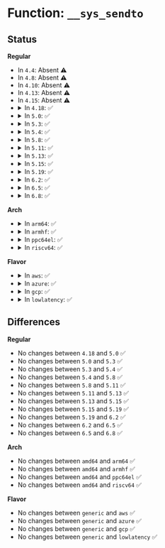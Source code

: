 # Function: <code>__sys_sendto</code>

## Status
<b>Regular</b>
<ul>
<li>
In <code>4.4</code>: Absent ⚠️
</li>
<li>
In <code>4.8</code>: Absent ⚠️
</li>
<li>
In <code>4.10</code>: Absent ⚠️
</li>
<li>
In <code>4.13</code>: Absent ⚠️
</li>
<li>
In <code>4.15</code>: Absent ⚠️
</li>
<li>
<details>
<summary>In <code>4.18</code>: ✅</summary>

```c
int __sys_sendto(int fd, void *buff, size_t len, unsigned int flags, struct sockaddr *addr, int addr_len);
```

**Collision:** Unique Global

**Inline:** No

**Transformation:** False

**Instances:**

```
In net/socket.c (ffffffff818730b0)
Location: net/socket.c:1769
Inline: False
Direct callers:
  - net/socket.c:__ia32_sys_socketcall
  - net/socket.c:__ia32_sys_socketcall
  - net/socket.c:__x64_sys_socketcall
  - net/socket.c:__x64_sys_socketcall
  - net/socket.c:__ia32_sys_send
  - net/socket.c:__x64_sys_send
  - net/socket.c:__ia32_sys_sendto
  - net/socket.c:__x64_sys_sendto
  - net/compat.c:__x32_compat_sys_socketcall
  - net/compat.c:__x32_compat_sys_socketcall
  - net/compat.c:__ia32_compat_sys_socketcall
  - net/compat.c:__ia32_compat_sys_socketcall
```
**Symbols:**

```
ffffffff818730b0-ffffffff81873242: __sys_sendto (STB_GLOBAL)
```
</details>
</li>
<li>
<details>
<summary>In <code>5.0</code>: ✅</summary>

```c
int __sys_sendto(int fd, void *buff, size_t len, unsigned int flags, struct sockaddr *addr, int addr_len);
```

**Collision:** Unique Global

**Inline:** No

**Transformation:** False

**Instances:**

```
In net/socket.c (ffffffff81893a00)
Location: net/socket.c:1756
Inline: False
Direct callers:
  - net/socket.c:__ia32_sys_socketcall
  - net/socket.c:__ia32_sys_socketcall
  - net/socket.c:__x64_sys_socketcall
  - net/socket.c:__x64_sys_socketcall
  - net/socket.c:__ia32_sys_send
  - net/socket.c:__x64_sys_send
  - net/socket.c:__ia32_sys_sendto
  - net/socket.c:__x64_sys_sendto
  - net/compat.c:__x32_compat_sys_socketcall
  - net/compat.c:__x32_compat_sys_socketcall
  - net/compat.c:__ia32_compat_sys_socketcall
  - net/compat.c:__ia32_compat_sys_socketcall
```
**Symbols:**

```
ffffffff81893a00-ffffffff81893b92: __sys_sendto (STB_GLOBAL)
```
</details>
</li>
<li>
<details>
<summary>In <code>5.3</code>: ✅</summary>

```c
int __sys_sendto(int fd, void *buff, size_t len, unsigned int flags, struct sockaddr *addr, int addr_len);
```

**Collision:** Unique Global

**Inline:** No

**Transformation:** False

**Instances:**

```
In net/socket.c (ffffffff818ddd20)
Location: net/socket.c:1921
Inline: False
Direct callers:
  - net/socket.c:__ia32_sys_socketcall
  - net/socket.c:__ia32_sys_socketcall
  - net/socket.c:__x64_sys_socketcall
  - net/socket.c:__x64_sys_socketcall
  - net/socket.c:__ia32_sys_send
  - net/socket.c:__x64_sys_send
  - net/socket.c:__ia32_sys_sendto
  - net/socket.c:__x64_sys_sendto
  - net/compat.c:__do_compat_sys_socketcall
  - net/compat.c:__do_compat_sys_socketcall
```
**Symbols:**

```
ffffffff818ddd20-ffffffff818ddeb0: __sys_sendto (STB_GLOBAL)
```
</details>
</li>
<li>
<details>
<summary>In <code>5.4</code>: ✅</summary>

```c
int __sys_sendto(int fd, void *buff, size_t len, unsigned int flags, struct sockaddr *addr, int addr_len);
```

**Collision:** Unique Global

**Inline:** No

**Transformation:** False

**Instances:**

```
In net/socket.c (ffffffff8190fd80)
Location: net/socket.c:1921
Inline: False
Direct callers:
  - net/socket.c:__ia32_sys_socketcall
  - net/socket.c:__ia32_sys_socketcall
  - net/socket.c:__x64_sys_socketcall
  - net/socket.c:__x64_sys_socketcall
  - net/socket.c:__ia32_sys_send
  - net/socket.c:__x64_sys_send
  - net/socket.c:__ia32_sys_sendto
  - net/socket.c:__x64_sys_sendto
  - net/compat.c:__do_compat_sys_socketcall
  - net/compat.c:__do_compat_sys_socketcall
```
**Symbols:**

```
ffffffff8190fd80-ffffffff8190ff10: __sys_sendto (STB_GLOBAL)
```
</details>
</li>
<li>
<details>
<summary>In <code>5.8</code>: ✅</summary>

```c
int __sys_sendto(int fd, void *buff, size_t len, unsigned int flags, struct sockaddr *addr, int addr_len);
```

**Collision:** Unique Global

**Inline:** No

**Transformation:** False

**Instances:**

```
In net/socket.c (ffffffff819e1720)
Location: net/socket.c:1964
Inline: False
Direct callers:
  - net/socket.c:__do_sys_socketcall
  - net/socket.c:__do_sys_socketcall
  - net/socket.c:__ia32_sys_send
  - net/socket.c:__x64_sys_send
  - net/socket.c:__ia32_sys_sendto
  - net/socket.c:__x64_sys_sendto
  - net/compat.c:__do_compat_sys_socketcall
  - net/compat.c:__do_compat_sys_socketcall
```
**Symbols:**

```
ffffffff819e1720-ffffffff819e18aa: __sys_sendto (STB_GLOBAL)
```
</details>
</li>
<li>
<details>
<summary>In <code>5.11</code>: ✅</summary>

```c
int __sys_sendto(int fd, void *buff, size_t len, unsigned int flags, struct sockaddr *addr, int addr_len);
```

**Collision:** Unique Global

**Inline:** No

**Transformation:** False

**Instances:**

```
In net/socket.c (ffffffff819e0f70)
Location: net/socket.c:1944
Inline: False
Direct callers:
  - net/socket.c:__do_sys_socketcall
  - net/socket.c:__do_sys_socketcall
  - net/socket.c:__ia32_sys_send
  - net/socket.c:__x64_sys_send
  - net/socket.c:__ia32_sys_sendto
  - net/socket.c:__x64_sys_sendto
  - net/compat.c:__do_compat_sys_socketcall
  - net/compat.c:__do_compat_sys_socketcall
```
**Symbols:**

```
ffffffff819e0f70-ffffffff819e10fa: __sys_sendto (STB_GLOBAL)
```
</details>
</li>
<li>
<details>
<summary>In <code>5.13</code>: ✅</summary>

```c
int __sys_sendto(int fd, void *buff, size_t len, unsigned int flags, struct sockaddr *addr, int addr_len);
```

**Collision:** Unique Global

**Inline:** No

**Transformation:** False

**Instances:**

```
In net/socket.c (ffffffff819c6fc0)
Location: net/socket.c:1935
Inline: False
Direct callers:
  - net/socket.c:__do_sys_socketcall
  - net/socket.c:__do_sys_socketcall
  - net/socket.c:__ia32_sys_send
  - net/socket.c:__x64_sys_send
  - net/socket.c:__ia32_sys_sendto
  - net/socket.c:__x64_sys_sendto
  - net/compat.c:__do_compat_sys_socketcall
  - net/compat.c:__do_compat_sys_socketcall
```
**Symbols:**

```
ffffffff819c6fc0-ffffffff819c714a: __sys_sendto (STB_GLOBAL)
```
</details>
</li>
<li>
<details>
<summary>In <code>5.15</code>: ✅</summary>

```c
int __sys_sendto(int fd, void *buff, size_t len, unsigned int flags, struct sockaddr *addr, int addr_len);
```

**Collision:** Unique Global

**Inline:** No

**Transformation:** False

**Instances:**

```
In net/socket.c (ffffffff81a76310)
Location: net/socket.c:2008
Inline: False
Direct callers:
  - net/socket.c:__do_sys_socketcall
  - net/socket.c:__do_sys_socketcall
  - net/socket.c:__ia32_sys_send
  - net/socket.c:__x64_sys_send
  - net/socket.c:__ia32_sys_sendto
  - net/socket.c:__x64_sys_sendto
  - net/compat.c:__do_compat_sys_socketcall
  - net/compat.c:__do_compat_sys_socketcall
```
**Symbols:**

```
ffffffff81a76310-ffffffff81a7649a: __sys_sendto (STB_GLOBAL)
```
</details>
</li>
<li>
<details>
<summary>In <code>5.19</code>: ✅</summary>

```c
int __sys_sendto(int fd, void *buff, size_t len, unsigned int flags, struct sockaddr *addr, int addr_len);
```

**Collision:** Unique Global

**Inline:** No

**Transformation:** False

**Instances:**

```
In net/socket.c (ffffffff81be9470)
Location: net/socket.c:2088
Inline: False
Direct callers:
  - net/socket.c:__do_sys_socketcall
  - net/socket.c:__do_sys_socketcall
  - net/socket.c:__ia32_sys_send
  - net/socket.c:__x64_sys_send
  - net/socket.c:__ia32_sys_sendto
  - net/socket.c:__x64_sys_sendto
  - net/compat.c:__do_compat_sys_socketcall
  - net/compat.c:__do_compat_sys_socketcall
```
**Symbols:**

```
ffffffff81be9470-ffffffff81be960b: __sys_sendto (STB_GLOBAL)
```
</details>
</li>
<li>
<details>
<summary>In <code>6.2</code>: ✅</summary>

```c
int __sys_sendto(int fd, void *buff, size_t len, unsigned int flags, struct sockaddr *addr, int addr_len);
```

**Collision:** Unique Global

**Inline:** No

**Transformation:** False

**Instances:**

```
In net/socket.c (ffffffff81d95c80)
Location: net/socket.c:2085
Inline: False
Direct callers:
  - net/socket.c:__do_sys_socketcall
  - net/socket.c:__do_sys_socketcall
  - net/socket.c:__ia32_sys_send
  - net/socket.c:__x64_sys_send
  - net/socket.c:__ia32_sys_sendto
  - net/socket.c:__x64_sys_sendto
  - net/compat.c:__do_compat_sys_socketcall
  - net/compat.c:__do_compat_sys_socketcall
```
**Symbols:**

```
ffffffff81d95c80-ffffffff81d95e26: __sys_sendto (STB_GLOBAL)
```
</details>
</li>
<li>
<details>
<summary>In <code>6.5</code>: ✅</summary>

```c
int __sys_sendto(int fd, void *buff, size_t len, unsigned int flags, struct sockaddr *addr, int addr_len);
```

**Collision:** Unique Global

**Inline:** No

**Transformation:** False

**Instances:**

```
In net/socket.c (ffffffff81e042d0)
Location: net/socket.c:2117
Inline: False
Direct callers:
  - net/socket.c:__do_sys_socketcall
  - net/socket.c:__do_sys_socketcall
  - net/socket.c:__ia32_sys_send
  - net/socket.c:__x64_sys_send
  - net/socket.c:__ia32_sys_sendto
  - net/socket.c:__x64_sys_sendto
  - net/compat.c:__do_compat_sys_socketcall
  - net/compat.c:__do_compat_sys_socketcall
```
**Symbols:**

```
ffffffff81e042d0-ffffffff81e0447b: __sys_sendto (STB_GLOBAL)
```
</details>
</li>
<li>
<details>
<summary>In <code>6.8</code>: ✅</summary>

```c
int __sys_sendto(int fd, void *buff, size_t len, unsigned int flags, struct sockaddr *addr, int addr_len);
```

**Collision:** Unique Global

**Inline:** No

**Transformation:** False

**Instances:**

```
In net/socket.c (ffffffff81ec0d00)
Location: net/socket.c:2159
Inline: False
Direct callers:
  - net/socket.c:__do_sys_socketcall
  - net/socket.c:__do_sys_socketcall
  - net/socket.c:__ia32_sys_send
  - net/socket.c:__x64_sys_send
  - net/socket.c:__ia32_sys_sendto
  - net/socket.c:__x64_sys_sendto
  - net/compat.c:__do_compat_sys_socketcall
  - net/compat.c:__do_compat_sys_socketcall
```
**Symbols:**

```
ffffffff81ec0d00-ffffffff81ec0f25: __sys_sendto (STB_GLOBAL)
```
</details>
</li>
</ul>
<b>Arch</b>
<ul>
<li>
<details>
<summary>In <code>arm64</code>: ✅</summary>

```c
int __sys_sendto(int fd, void *buff, size_t len, unsigned int flags, struct sockaddr *addr, int addr_len);
```

**Collision:** Unique Global

**Inline:** No

**Transformation:** False

**Instances:**

```
In net/socket.c (ffff800010ba7ef8)
Location: net/socket.c:1921
Inline: False
Direct callers:
  - net/socket.c:__arm64_sys_send
  - net/socket.c:__arm64_sys_sendto
  - net/compat.c:__do_compat_sys_socketcall
  - net/compat.c:__do_compat_sys_socketcall
```
**Symbols:**

```
ffff800010ba7ef8-ffff800010ba8048: __sys_sendto (STB_GLOBAL)
```
</details>
</li>
<li>
<details>
<summary>In <code>armhf</code>: ✅</summary>

```c
int __sys_sendto(int fd, void *buff, size_t len, unsigned int flags, struct sockaddr *addr, int addr_len);
```

**Collision:** Unique Global

**Inline:** No

**Transformation:** False

**Instances:**

```
In net/socket.c (c0cc6840)
Location: net/socket.c:1921
Inline: False
Direct callers:
  - net/socket.c:__se_sys_send
  - net/socket.c:__se_sys_sendto
```
**Symbols:**

```
c0cc6840-c0cc6960: __sys_sendto (STB_GLOBAL)
```
</details>
</li>
<li>
<details>
<summary>In <code>ppc64el</code>: ✅</summary>

```c
int __sys_sendto(int fd, void *buff, size_t len, unsigned int flags, struct sockaddr *addr, int addr_len);
```

**Collision:** Unique Global

**Inline:** No

**Transformation:** False

**Instances:**

```
In net/socket.c (c000000000c7c5f0)
Location: net/socket.c:1921
Inline: False
Direct callers:
  - net/socket.c:__se_sys_socketcall
  - net/socket.c:__se_sys_socketcall
  - net/socket.c:__se_sys_send
  - net/socket.c:__se_sys_sendto
  - net/compat.c:__do_compat_sys_socketcall
  - net/compat.c:__do_compat_sys_socketcall
```
**Symbols:**

```
c000000000c7c5f0-c000000000c7c79c: __sys_sendto (STB_GLOBAL)
```
</details>
</li>
<li>
<details>
<summary>In <code>riscv64</code>: ✅</summary>

```c
int __sys_sendto(int fd, void *buff, size_t len, unsigned int flags, struct sockaddr *addr, int addr_len);
```

**Collision:** Unique Global

**Inline:** No

**Transformation:** False

**Instances:**

```
In net/socket.c (ffffffe00073b736)
Location: net/socket.c:1921
Inline: False
Direct callers:
  - net/socket.c:__se_sys_send
  - net/socket.c:__se_sys_sendto
```
**Symbols:**

```
ffffffe00073b736-ffffffe00073b844: __sys_sendto (STB_GLOBAL)
```
</details>
</li>
</ul>
<b>Flavor</b>
<ul>
<li>
<details>
<summary>In <code>aws</code>: ✅</summary>

```c
int __sys_sendto(int fd, void *buff, size_t len, unsigned int flags, struct sockaddr *addr, int addr_len);
```

**Collision:** Unique Global

**Inline:** No

**Transformation:** False

**Instances:**

```
In net/socket.c (ffffffff818afd80)
Location: net/socket.c:1921
Inline: False
Direct callers:
  - net/socket.c:__ia32_sys_socketcall
  - net/socket.c:__ia32_sys_socketcall
  - net/socket.c:__x64_sys_socketcall
  - net/socket.c:__x64_sys_socketcall
  - net/socket.c:__ia32_sys_send
  - net/socket.c:__x64_sys_send
  - net/socket.c:__ia32_sys_sendto
  - net/socket.c:__x64_sys_sendto
  - net/compat.c:__do_compat_sys_socketcall
  - net/compat.c:__do_compat_sys_socketcall
```
**Symbols:**

```
ffffffff818afd80-ffffffff818aff10: __sys_sendto (STB_GLOBAL)
```
</details>
</li>
<li>
<details>
<summary>In <code>azure</code>: ✅</summary>

```c
int __sys_sendto(int fd, void *buff, size_t len, unsigned int flags, struct sockaddr *addr, int addr_len);
```

**Collision:** Unique Global

**Inline:** No

**Transformation:** False

**Instances:**

```
In net/socket.c (ffffffff81869cd0)
Location: net/socket.c:1921
Inline: False
Direct callers:
  - net/socket.c:__ia32_sys_socketcall
  - net/socket.c:__ia32_sys_socketcall
  - net/socket.c:__x64_sys_socketcall
  - net/socket.c:__x64_sys_socketcall
  - net/socket.c:__ia32_sys_send
  - net/socket.c:__x64_sys_send
  - net/socket.c:__ia32_sys_sendto
  - net/socket.c:__x64_sys_sendto
  - net/compat.c:__do_compat_sys_socketcall
  - net/compat.c:__do_compat_sys_socketcall
```
**Symbols:**

```
ffffffff81869cd0-ffffffff81869e60: __sys_sendto (STB_GLOBAL)
```
</details>
</li>
<li>
<details>
<summary>In <code>gcp</code>: ✅</summary>

```c
int __sys_sendto(int fd, void *buff, size_t len, unsigned int flags, struct sockaddr *addr, int addr_len);
```

**Collision:** Unique Global

**Inline:** No

**Transformation:** False

**Instances:**

```
In net/socket.c (ffffffff81900d80)
Location: net/socket.c:1921
Inline: False
Direct callers:
  - net/socket.c:__ia32_sys_socketcall
  - net/socket.c:__ia32_sys_socketcall
  - net/socket.c:__x64_sys_socketcall
  - net/socket.c:__x64_sys_socketcall
  - net/socket.c:__ia32_sys_send
  - net/socket.c:__x64_sys_send
  - net/socket.c:__ia32_sys_sendto
  - net/socket.c:__x64_sys_sendto
  - net/compat.c:__do_compat_sys_socketcall
  - net/compat.c:__do_compat_sys_socketcall
```
**Symbols:**

```
ffffffff81900d80-ffffffff81900f10: __sys_sendto (STB_GLOBAL)
```
</details>
</li>
<li>
<details>
<summary>In <code>lowlatency</code>: ✅</summary>

```c
int __sys_sendto(int fd, void *buff, size_t len, unsigned int flags, struct sockaddr *addr, int addr_len);
```

**Collision:** Unique Global

**Inline:** No

**Transformation:** False

**Instances:**

```
In net/socket.c (ffffffff81921d70)
Location: net/socket.c:1921
Inline: False
Direct callers:
  - net/socket.c:__ia32_sys_socketcall
  - net/socket.c:__ia32_sys_socketcall
  - net/socket.c:__x64_sys_socketcall
  - net/socket.c:__x64_sys_socketcall
  - net/socket.c:__ia32_sys_send
  - net/socket.c:__x64_sys_send
  - net/socket.c:__ia32_sys_sendto
  - net/socket.c:__x64_sys_sendto
  - net/compat.c:__do_compat_sys_socketcall
  - net/compat.c:__do_compat_sys_socketcall
```
**Symbols:**

```
ffffffff81921d70-ffffffff81921f00: __sys_sendto (STB_GLOBAL)
```
</details>
</li>
</ul>

## Differences
<b>Regular</b>
<ul>
<li>
No changes between <code>4.18</code> and <code>5.0</code> ✅
</li>
<li>
No changes between <code>5.0</code> and <code>5.3</code> ✅
</li>
<li>
No changes between <code>5.3</code> and <code>5.4</code> ✅
</li>
<li>
No changes between <code>5.4</code> and <code>5.8</code> ✅
</li>
<li>
No changes between <code>5.8</code> and <code>5.11</code> ✅
</li>
<li>
No changes between <code>5.11</code> and <code>5.13</code> ✅
</li>
<li>
No changes between <code>5.13</code> and <code>5.15</code> ✅
</li>
<li>
No changes between <code>5.15</code> and <code>5.19</code> ✅
</li>
<li>
No changes between <code>5.19</code> and <code>6.2</code> ✅
</li>
<li>
No changes between <code>6.2</code> and <code>6.5</code> ✅
</li>
<li>
No changes between <code>6.5</code> and <code>6.8</code> ✅
</li>
</ul>
<b>Arch</b>
<ul>
<li>
No changes between <code>amd64</code> and <code>arm64</code> ✅
</li>
<li>
No changes between <code>amd64</code> and <code>armhf</code> ✅
</li>
<li>
No changes between <code>amd64</code> and <code>ppc64el</code> ✅
</li>
<li>
No changes between <code>amd64</code> and <code>riscv64</code> ✅
</li>
</ul>
<b>Flavor</b>
<ul>
<li>
No changes between <code>generic</code> and <code>aws</code> ✅
</li>
<li>
No changes between <code>generic</code> and <code>azure</code> ✅
</li>
<li>
No changes between <code>generic</code> and <code>gcp</code> ✅
</li>
<li>
No changes between <code>generic</code> and <code>lowlatency</code> ✅
</li>
</ul>
